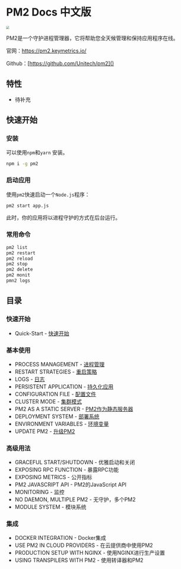 # PM2 Docs 中文版

<img src="https://cdn.jsdelivr.net/gh/hsyq/assets/imgs/2022-04/pm2-v4.png" style="zoom:50%;" />



PM2是一个守护进程管理器，它将帮助您全天候管理和保持应用程序在线。

官网：https://pm2.keymetrics.io/

Github：[https://github.com/Unitech/pm2]()





## 特性

- 待补充



## 快速开始

### 安装

可以使用`npm`和`yarn` 安装。

```bash
npm i -g pm2
```



### 启动应用

使用`pm2`快速启动一个`Node.js`程序：

```bash
pm2 start app.js
```

此时，你的应用将以进程守护的方式在后台运行。





### 常用命令

```bash
pm2 list 
pm2 restart
pm2 reload
pm2 stop
pm2 delete
pm2 monit
pmn2 logs
```





## 目录

### 快速开始

- Quick-Start -  [快速开始](https://github.com/hsyq/pm2-docs-zh-CN/blob/master/docs/1.quickstart/1.%E5%BF%AB%E9%80%9F%E5%BC%80%E5%A7%8B.md)

### 基本使用

- PROCESS MANAGEMENT -  [进程管理](https://github.com/hsyq/pm2-docs-zh-CN/blob/master/docs/2.general/1.进程管理.md)
- RESTART STRATEGIES - [重启策略](https://github.com/hsyq/pm2-docs-zh-CN/blob/master/docs/2.general/2.重启策略.md)
- LOGS - [日志](https://github.com/hsyq/pm2-docs-zh-CN/blob/master/docs/2.general/3.日志.md)
- PERSISTENT APPLICATION - [持久化应用](https://github.com/hsyq/pm2-docs-zh-CN/blob/master/docs/2.general/4.持久化应用.md)
- CONFIGURATION FILE - [配置文件](https://github.com/hsyq/pm2-docs-zh-CN/blob/master/docs/2.general/5.配置文件.md)
- CLUSTER MODE - [集群模式](https://github.com/hsyq/pm2-docs-zh-CN/blob/master/docs/2.general/6.集群模式.md)
- PM2 AS A STATIC SERVER - [PM2作为静态服务器](https://github.com/hsyq/pm2-docs-zh-CN/blob/master/docs/2.general/7.PM25.com作为静态服务器.md)
- DEPLOYMENT SYSTEM - [部署系统](https://github.com/hsyq/pm2-docs-zh-CN/blob/master/docs/2.general/8.部署系统.md)
- ENVIRONMENT VARIABLES - [环境变量](https://github.com/hsyq/pm2-docs-zh-CN/blob/master/docs/2.general/9.环境变量.md)
- UPDATE PM2 - [升级PM2](https://github.com/hsyq/pm2-docs-zh-CN/blob/master/docs/2.general/10.升级PM2.md)

### 高级用法

- GRACEFUL START/SHUTDOWN - 优雅启动和关闭
- EXPOSING RPC FUNCTION - 暴露RPC功能
- EXPOSING METRICS - 公开指标 
- PM2 JAVASCRIPT API - PM2的JavaScript API
- MONITORING - 监控
- NO DAEMON, MULTIPLE PM2 - 无守护，多个PM2
- MODULE SYSTEM - 模块系统

### 集成

- DOCKER INTEGRATION - Docker集成
- USE PM2 IN CLOUD PROVIDERS - 在云提供商中使用PM2
- PRODUCTION SETUP WITH NGINX - 使用NGINX进行生产设置
- USING TRANSPILERS WITH PM2 - 使用转译器和PM2
